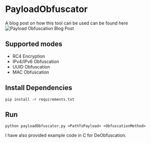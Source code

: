 # PayloadObfuscator
A blog post on how this tool can be used can be found here ![Payload Obfuscation Blog Post](https://lethalsnake1337.github.io/p/payloadobfuscationpart1/)
## Supported modes
- RC4 Encryption
- IPv4/IPv6 Obfuscation
- UUID Obfuscation
- MAC Obfuscation

## Install Dependencies
```
pip install -r requirements.txt
```

## Run
```
python payloadObfuscator.py <PathToPayload> <ObfuscationMethod>
```

I have also provided example code in C for DeObfuscation.
